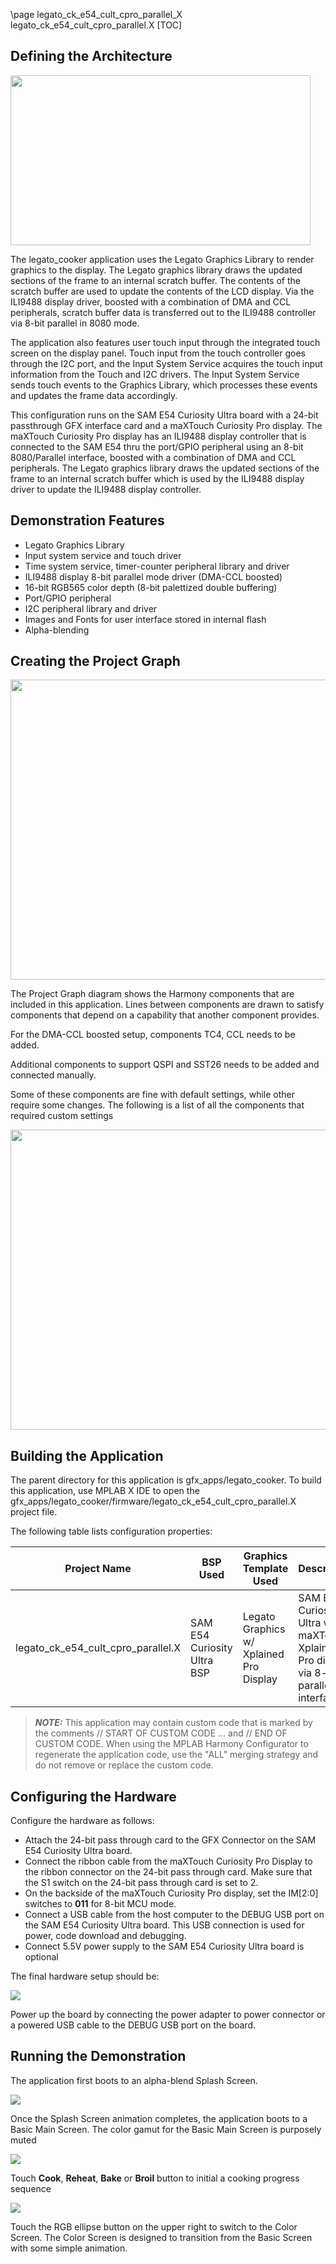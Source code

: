 \page legato_ck_e54_cult_cpro_parallel_X legato_ck_e54_cult_cpro_parallel.X
[TOC]

## Defining the Architecture

<img src="legato_qs_e54_cult_cpro_parallel_arch.png" width="480" height="272" />

The legato_cooker application uses the Legato Graphics Library to render graphics to the display. The Legato graphics library draws the updated sections of the frame to an internal scratch buffer. The contents of the scratch buffer are used to update the contents of the LCD display. Via the ILI9488 display driver, boosted with a combination of DMA and CCL peripherals, scratch buffer data is transferred out to the ILI9488 controller via 8-bit parallel in 8080 mode. 

The application also features user touch input through the integrated touch screen on the display panel. Touch input from the touch controller goes through the I2C port, and the Input System Service acquires the touch input information from the Touch and I2C drivers. The Input System Service sends touch events to the Graphics Library, which processes these events and updates the frame data accordingly. 

This configuration runs on the SAM E54 Curiosity Ultra board with a 24-bit passthrough GFX interface card and a maXTouch Curiosity Pro display. The maXTouch Curiosity Pro display has an ILI9488 display controller that is connected to the SAM E54 thru the port/GPIO peripheral using an 8-bit 8080/Parallel interface, boosted with a combination of DMA and CCL peripherals. The Legato graphics library draws the updated sections of the frame to an internal scratch buffer which is used by the ILI9488 display driver to update the ILI9488 display controller. 

## Demonstration Features 

* Legato Graphics Library 
* Input system service and touch driver 
* Time system service, timer-counter peripheral library and driver 
* ILI9488 display 8-bit parallel mode driver (DMA-CCL boosted) 
* 16-bit RGB565 color depth (8-bit palettized double buffering) 
* Port/GPIO peripheral 
* I2C peripheral library and driver 
* Images and Fonts for user interface stored in internal flash 
* Alpha-blending 

## Creating the Project Graph

<img src="legato_qs_e54_cult_cpro_parallel_pg.png" width="800" height="480" />

The Project Graph diagram shows the Harmony components that are included in this application. Lines between components are drawn to satisfy components that depend on a capability that another component provides. 

For the DMA-CCL boosted setup, components TC4, CCL needs to be added. 

Additional components to support QSPI and SST26 needs to be added and connected manually. 

Some of these components are fine with default settings, while other require some changes. The following is a list of all the components that required custom settings 

<img src="legato_qs_e54_cult_cpro_parallel_pg.png" width="800" height="480" />

## Building the Application

The parent directory for this application is gfx_apps/legato_cooker. To build this application, use MPLAB X IDE to open the gfx_apps/legato_cooker/firmware/legato_ck_e54_cult_cpro_parallel.X project file.

The following table lists configuration properties:

| Project Name  | BSP Used |Graphics Template Used | Description |
|---------------| ---------|---------------| ---------|
| legato_ck_e54_cult_cpro_parallel.X | SAM E54 Curiosity Ultra BSP | Legato Graphics w/ Xplained Pro Display | SAM E54 Curiosity Ultra w/ maXTouch Xplained Pro display via 8-bit parallel interface |
 
> **_NOTE:_**  This application may contain custom code that is marked by the comments // START OF CUSTOM CODE ... and // END OF CUSTOM CODE. When using the MPLAB Harmony Configurator to regenerate the application code, use the "ALL" merging strategy and do not remove or replace the custom code.

## Configuring the Hardware

Configure the hardware as follows: 

* Attach the 24-bit pass through card to the GFX Connector on the SAM E54 Curiosity Ultra board. 
* Connect the ribbon cable from the maXTouch Curiosity Pro Display to the ribbon connector on the 24-bit pass through card. Make sure that the S1 switch on the 24-bit pass through card is set to 2. 
* On the backside of the maXTouch Curiosity Pro display, set the IM[2:0] switches to **011** for 8-bit MCU mode.
* Connect a USB cable from the host computer to the DEBUG USB port on the SAM E54 Curiosity Ultra board. This USB connection is used for power, code download and debugging. 
* Connect 5.5V power supply to the SAM E54 Curiosity Ultra board is optional  

The final hardware setup should be: 

<img src="legato_qs_e54_cult_cpro_parallel_conf1.png"/>

Power up the board by connecting the power adapter to power connector or a powered USB cable to the DEBUG USB port on the board. 

## Running the Demonstration

The application first boots to an alpha-blend Splash Screen.

<img src="legato_qs_e54_cult_cpro_parallel_run1.png"/>

Once the Splash Screen animation completes, the application boots to a Basic Main Screen. The color gamut for the Basic Main Screen is purposely muted 

<img src="legato_qs_e54_cult_cpro_parallel_run2.png"/>

Touch **Cook**, **Reheat**, **Bake** or **Broil** button to initial a cooking progress sequence

<img src="legato_qs_e54_cult_cpro_parallel_run3.png"/>

Touch the RGB ellipse button on the upper right to switch to the Color Screen. The Color Screen is designed to transition from the Basic Screen with some simple animation.
